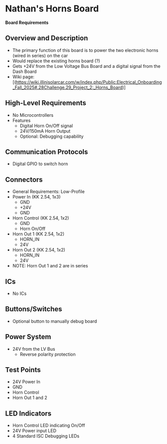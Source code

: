 # Nathan's Horns Board
**Board Requirements**


## Overview and Description
- The primary function of this board is to power the two electronic horns (wired in series) on the car
- Would replace the existing horns board (?)
- Gets +24V from the Low Voltage Bus Board and a digital signal from the Dash Board
- Wiki page: [(https://wiki.illinisolarcar.com/w/index.php/Public:Electrical_Onboarding_Fall_2025#.28Challenge.29_Project_2:_Horns_Board)]

## High-Level Requirements
- No Microcontrollers
- Features
	- Digital Horn On/Off signal 
	- 24V/150mA Horn Output
	- Optional: Debugging capability

## Communication Protocols
- Digital GPIO to switch horn

## Connectors
 - General Requirements: Low-Profile
 - Power In (KK 2.54, 1x3)
	- GND
	- +24V
	- GND
 - Horn Control (KK 2.54, 1x2)
	- GND
	- Horn On/Off
 - Horn Out 1 (KK 2.54, 1x2)
	- HORN_IN
	- 24V
 - Horn Out 2 (KK 2.54, 1x2)
	- HORN_IN
	- 24V
 - NOTE: Horn Out 1 and 2 are in series

## ICs
- No ICs

## Buttons/Switches
- Optional button to manually debug board

## Power System
- 24V from the LV Bus
	- Reverse polarity protection

## Test Points
- 24V Power In
- GND
- Horn Control
- Horn Out 1 and 2

## LED Indicators
- Horn Control LED indicating On/Off
- 24V Power input LED
- 4 Standard ISC Debugging LEDs
